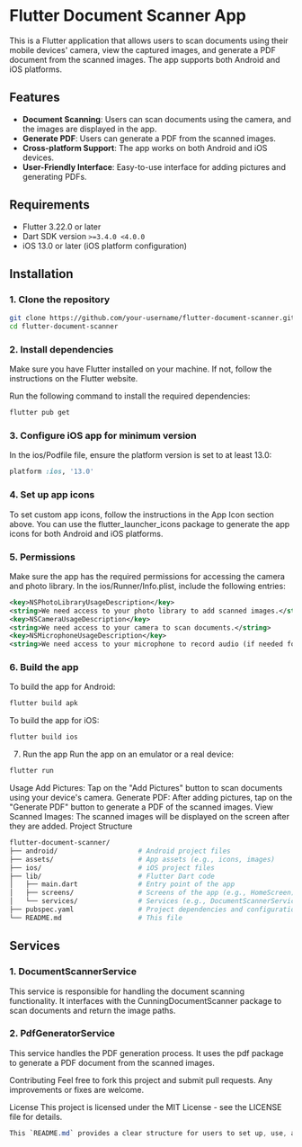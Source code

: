 # Flutter Document Scanner App

This is a Flutter application that allows users to scan documents using their mobile devices' camera, view the captured images, and generate a PDF document from the scanned images. The app supports both Android and iOS platforms.

## Features

- **Document Scanning**: Users can scan documents using the camera, and the images are displayed in the app.
- **Generate PDF**: Users can generate a PDF from the scanned images.
- **Cross-platform Support**: The app works on both Android and iOS devices.
- **User-Friendly Interface**: Easy-to-use interface for adding pictures and generating PDFs.

## Requirements

- Flutter 3.22.0 or later
- Dart SDK version `>=3.4.0 <4.0.0`
- iOS 13.0 or later (iOS platform configuration)

## Installation

### 1. Clone the repository

```bash
git clone https://github.com/your-username/flutter-document-scanner.git
cd flutter-document-scanner
```

### 2. Install dependencies
Make sure you have Flutter installed on your machine. If not, follow the instructions on the Flutter website.

Run the following command to install the required dependencies:

```bash
flutter pub get
```

### 3. Configure iOS app for minimum version
In the ios/Podfile file, ensure the platform version is set to at least 13.0:

```ruby
platform :ios, '13.0'
```
### 4. Set up app icons
To set custom app icons, follow the instructions in the App Icon section above. You can use the flutter_launcher_icons package to generate the app icons for both Android and iOS platforms.

### 5. Permissions
Make sure the app has the required permissions for accessing the camera and photo library. In the ios/Runner/Info.plist, include the following entries:

```xml
<key>NSPhotoLibraryUsageDescription</key>
<string>We need access to your photo library to add scanned images.</string>
<key>NSCameraUsageDescription</key>
<string>We need access to your camera to scan documents.</string>
<key>NSMicrophoneUsageDescription</key>
<string>We need access to your microphone to record audio (if needed for videos).</string>
```

### 6. Build the app
To build the app for Android:

```bash
flutter build apk
``` 

To build the app for iOS:
```bash
flutter build ios
```

7. Run the app
Run the app on an emulator or a real device:
```bash
flutter run
```

Usage
Add Pictures: Tap on the "Add Pictures" button to scan documents using your device's camera.
Generate PDF: After adding pictures, tap on the "Generate PDF" button to generate a PDF of the scanned images.
View Scanned Images: The scanned images will be displayed on the screen after they are added.
Project Structure

```bash
flutter-document-scanner/
├── android/                    # Android project files
├── assets/                     # App assets (e.g., icons, images)
├── ios/                        # iOS project files
├── lib/                        # Flutter Dart code
│   ├── main.dart               # Entry point of the app
│   ├── screens/                # Screens of the app (e.g., HomeScreen)
│   └── services/               # Services (e.g., DocumentScannerService, PdfGeneratorService)
├── pubspec.yaml                # Project dependencies and configuration
└── README.md                   # This file
```

## Services

### 1. DocumentScannerService
This service is responsible for handling the document scanning functionality. It interfaces with the CunningDocumentScanner package to scan documents and return the image paths.

### 2. PdfGeneratorService
This service handles the PDF generation process. It uses the pdf package to generate a PDF document from the scanned images.

Contributing
Feel free to fork this project and submit pull requests. Any improvements or fixes are welcome.

License
This project is licensed under the MIT License - see the LICENSE file for details.

```css
This `README.md` provides a clear structure for users to set up, use, and contribute to your Flutter document scanner app. Feel free to modify any sections to better fit your project specifics.
```
